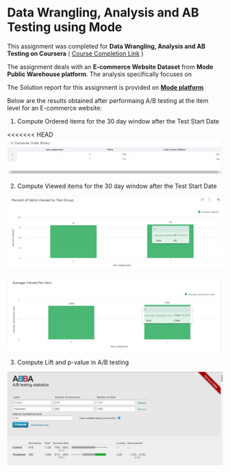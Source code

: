 # Data Wrangling, Analysis and AB Testing using Mode

This assignment was completed for **Data Wrangling, Analysis and AB Testing on Coursera**
(
    [Course Completion Link](https://www.coursera.org/account/accomplishments/verify/AMU8UU8V4BSS)
)

The assignment deals with an **E-commerce Website Dataset** from **Mode Public Warehouse platform**. The analysis specifically focuses on 

The Solution report for this assignment is provided on **[Mode platform](https://app.mode.com/moonisgr8/reports/239ecac8277a)**

Below are the results obtained after performaing A/B testing at the item level for an E-commerce website:

1. Compute Ordered items for the 30 day window after the Test Start Date

<<<<<<< HEAD
![Order binary](Order_binary.png "Order binary")

2. Compute Viewed items for the 30 day window after the Test Start Date

![Percentage Viewed Items](percent_viewed.png "Percentage Viewed Items")

![Order binary](avg_viewed_items.png "Order binary")

3. Compute Lift and p-value in A/B testing

![AB testing](ab_testing_results.png "AB testing")



